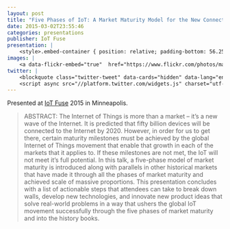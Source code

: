 ```yaml
---
layout: post
title: "Five Phases of IoT: A Market Maturity Model for the New Connected Device Economy"
date: 2015-03-02T23:55:46
categories: presentations
publisher: IoT Fuse
presentation: |
    <style>.embed-container { position: relative; padding-bottom: 56.25%; height: 0; overflow: hidden; max-width: 100%; } .embed-container iframe, .embed-container object, .embed-container embed { position: absolute; top: 0; left: 0; width: 100%; height: 100%; }</style><div class='embed-container'><iframe src='//www.slideshare.net/slideshow/embed_code/key/6BpzbLIgLj4nBU' width='595' height='485' frameborder='0' marginwidth='0' marginheight='0' scrolling='no' style='border:1px solid #CCC; border-width:1px; margin-bottom:5px; max-width: 100%;' allowfullscreen> </iframe> <div style='margin-bottom:5px'> <strong> <a href='//www.slideshare.net/MarkBenson5/five-phases-of-iot-a-market-maturity-model-for-the-new-connected-device-economy' title='Five Phases of IoT: A Market Maturity Model for the New Connected Device Economy' target='_blank'>Five Phases of IoT: A Market Maturity Model for the New Connected Device Economy</a> </strong> from <strong><a target='_blank' href='//www.slideshare.net/MarkBenson5'>Mark Benson</a></strong> </div></div>
images: |
    <a data-flickr-embed="true"  href="https://www.flickr.com/photos/markbenson/albums/72157678367102905" title="2015 IoT Fuse in Minneapolis"><img src="https://c2.staticflickr.com/1/529/31781798201_e629c2a9d6_z.jpg" width="600" height="600" alt="2015 IoT Fuse in Minneapolis"></a><script async src="//embedr.flickr.com/assets/client-code.js" charset="utf-8"></script>
twitter: |
    <blockquote class="twitter-tweet" data-cards="hidden" data-lang="en"><p lang="en" dir="ltr">&quot;The <a href="https://twitter.com/hashtag/IoT?src=hash">#IoT</a> movement needs purpose-driven dragon slayers&quot; - <a href="https://twitter.com/markbenson">@markbenson</a> <a href="https://twitter.com/exosite">@exosite</a> <a href="https://twitter.com/iotfuse">@iotfuse</a> <a href="http://t.co/Mey8ZAu4NT">pic.twitter.com/Mey8ZAu4NT</a></p>&mdash; Aneela (@ak310i) <a href="https://twitter.com/ak310i/status/578654242380075009">March 19, 2015</a></blockquote>
    <script async src="//platform.twitter.com/widgets.js" charset="utf-8"></script>
---
```


Presented at [IoT Fuse](https://iotfuse.com/) 2015 in Minneapolis.

> ABSTRACT: The Internet of Things is more than a market – it’s a new wave of the Internet. It is predicted that fifty billion devices will be connected to the Internet by 2020. However, in order for us to get there, certain maturity milestones must be achieved by the global Internet of Things movement that enable that growth in each of the markets that it applies to. If these milestones are not met, the IoT will not meet it’s full potential. In this talk, a five-phase model of market maturity is introduced along with parallels in other historical markets that have made it through all the phases of market maturity and achieved scale of massive proportions. This presentation concludes with a list of actionable steps that attendees can take to break down walls, develop new technologies, and innovate new product ideas that solve real-world problems in a way that ushers the global IoT movement successfully through the five phases of market maturity and into the history books.

